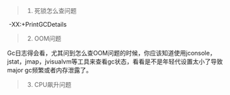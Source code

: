 > 1. 死锁怎么查问题

​     -XX:+PrintGCDetails



> 2. OOM问题

​     Gc日志得会看，尤其问到怎么查OOM问题的时候，你应该知道使用jconsole，jstat，jmap，jvisualvm等工具来查看gc状态，看看是不是年轻代设置太小了导致major gc频繁或者内存泄露了。



> 3. CPU飙升问题

